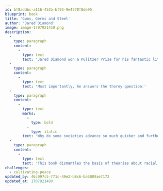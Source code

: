 ```yaml
---
id: bf8addbc-a116-452b-bf93-9e4270f8de95
blueprint: book
title: 'Guns, Germs and Steel'
author: 'Jared Diamond'
image: image-1707921450.png
description:
  -
    type: paragraph
    content:
      -
        type: text
        text: 'Jared Diamond won a Pulitzer Prize for his fantastic literary work. He argues that the modern world is shaped by geographical and environmental factors.'
  -
    type: paragraph
    content:
      -
        type: text
        text: 'Most importantly, he answers the thorny question:'
  -
    type: paragraph
    content:
      -
        type: text
        marks:
          -
            type: bold
          -
            type: italic
        text: 'Why do some societies advance so much quicker and further than others?'
  -
    type: paragraph
    content:
      -
        type: text
        text: 'This book dismantles the basis of theories about racial, cultural, and religious supremacy. A must-read if you wish to grasp how the world works.'
challenges:
  - cultivating-peace
updated_by: 46c097c5-771c-49e2-b8c6-ba6009ae7172
updated_at: 1707921480
---
```


